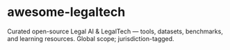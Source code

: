 # awesome-legaltech
Curated open-source Legal AI &amp; LegalTech — tools, datasets, benchmarks, and learning resources. Global scope; jurisdiction-tagged.
